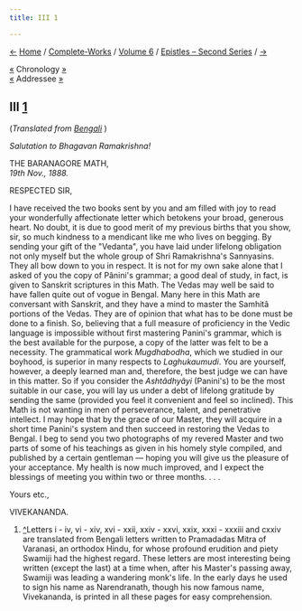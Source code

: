 ```yaml
---
title: III 1

---
```

<div>

[←](002_sir.htm) [Home](../../../index.htm) /
[Complete-Works](../../complete_works.htm) / [Volume
6](../volume_6_contents.htm) / [Epistles – Second
Series](epistles_second_series_contents.htm) / [→](004_sir.htm)

  

[«](002_sir.htm) Chronology
[»](../../volume_8/epistles_fourth_series/001_sir.htm)  
[«](002_sir.htm) Addressee
[»](../../volume_8/epistles_fourth_series/001_sir.htm)

## III [1](#fn1)

(*Translated from [Bengali](b6003e6003.pdf)* )

*Salutation to Bhagavan Ramakrishna!*

THE BARANAGORE MATH,  
*19th Nov., 1888.*

RESPECTED SIR,

I have received the two books sent by you and am filled with joy to read
your wonderfully affectionate letter which betokens your broad, generous
heart. No doubt, it is due to good merit of my previous births that you
show, sir, so much kindness to a mendicant like me who lives on begging.
By sending your gift of the "Vedanta", you have laid under lifelong
obligation not only myself but the whole group of Shri Ramakrishna's
Sannyasins. They all bow down to you in respect. It is not for my own
sake alone that I asked of you the copy of Pânini's grammar; a good deal
of study, in fact, is given to Sanskrit scriptures in this Math. The
Vedas may well be said to have fallen quite out of vogue in Bengal. Many
here in this Math are conversant with Sanskrit, and they have a mind to
master the Samhitâ portions of the Vedas. They are of opinion that what
has to be done must be done to a finish. So, believing that a full
measure of proficiency in the Vedic language is impossible without first
mastering Panini's grammar, which is the best available for the purpose,
a copy of the latter was felt to be a necessity. The grammatical work
*Mugdhabodha*, which we studied in our boyhood, is superior in many
respects to *Laghukaumudi*. You are yourself, however, a deeply learned
man and, therefore, the best judge we can have in this matter. So if you
consider the *Ashtâdhyâyi* (Panini's) to be the most suitable in our
case, you will lay us under a debt of lifelong gratitude by sending the
same (provided you feel it convenient and feel so inclined). This Math
is not wanting in men of perseverance, talent, and penetrative
intellect. I may hope that by the grace of our Master, they will acquire
in a short time Panini's system and then succeed in restoring the Vedas
to Bengal. I beg to send you two photographs of my revered Master and
two parts of some of his teachings as given in his homely style
compiled, and published by a certain gentleman — hoping you will give us
the pleasure of your acceptance. My health is now much improved, and I
expect the blessings of meeting you within two or three months. . . . 

Yours etc.,

VIVEKANANDA.

1.  [^](#txt1)Letters i - iv, vi - xiv, xvi - xxii, xxiv - xxvi, xxix,
    xxxi - xxxiii and cxxiv are translated from Bengali letters written
    to Pramadadas Mitra of Varanasi, an orthodox Hindu, for whose
    profound erudition and piety Swamiji had the highest regard. These
    letters are most interesting being written (except the last) at a
    time when, after his Master's passing away, Swamiji was leading a
    wandering monk's life. In the early days he used to sign his name as
    Narendranath, though his now famous name, Vivekananda, is printed in
    all these pages for easy comprehension.

</div>
